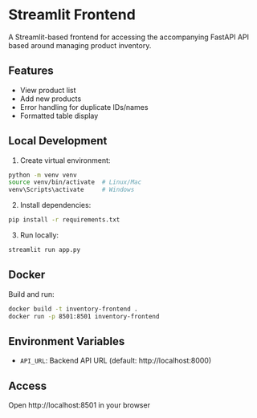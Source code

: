# Streamlit Frontend

A Streamlit-based frontend for accessing the accompanying FastAPI API based around managing product inventory.

## Features
- View product list
- Add new products
- Error handling for duplicate IDs/names
- Formatted table display

## Local Development
1. Create virtual environment:
```bash
python -m venv venv
source venv/bin/activate  # Linux/Mac
venv\Scripts\activate     # Windows
```

2. Install dependencies:
```bash
pip install -r requirements.txt
```

3. Run locally:
```bash
streamlit run app.py
```

## Docker
Build and run:
```bash
docker build -t inventory-frontend .
docker run -p 8501:8501 inventory-frontend
```

## Environment Variables
- `API_URL`: Backend API URL (default: http://localhost:8000)

## Access
Open http://localhost:8501 in your browser